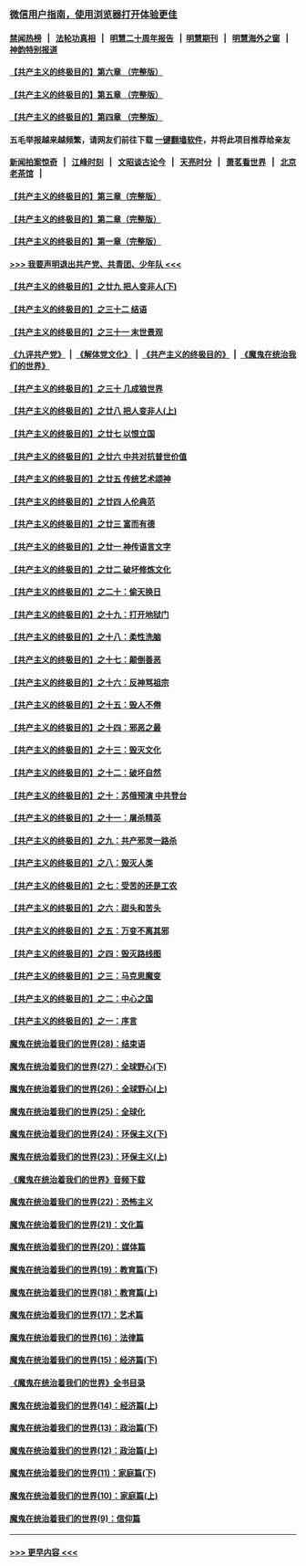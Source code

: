 ### [微信用户指南，使用浏览器打开体验更佳](https://github.com/gfw-breaker/banned-news1/blob/master/indexes/wechat-guide.md?t=0)
#### [禁闻热榜](热点新闻.md?t=0)  &nbsp;&nbsp;|&nbsp;&nbsp; [法轮功真相](https://github.com/gfw-breaker/truth/blob/master/README.md?t=0) &nbsp;&nbsp;|&nbsp;&nbsp; [明慧二十周年报告](https://github.com/gfw-breaker/mh-reports/blob/master/README.md?t=0) &nbsp;&nbsp;|&nbsp;&nbsp;[明慧期刊](https://github.com/gfw-breaker/mh-qikan) &nbsp;&nbsp;|&nbsp;&nbsp; [明慧海外之窗](https://github.com/gfw-breaker/mh-news/blob/master/README.md?t=0) &nbsp;&nbsp;|&nbsp;&nbsp; [神韵特别报道](https://github.com/gfw-breaker/mh-news/blob/master/shenyun.md?t=0)
#### [【共产主义的终极目的】第六章 （完整版）](../pages/nsc422/n11428913.md?t=02151555) 
#### [【共产主义的终极目的】第五章 （完整版）](../pages/nsc422/n11428912.md?t=02151555) 
#### [【共产主义的终极目的】第四章 （完整版）](../pages/nsc422/n11428907.md?t=02151555) 
#### 五毛举报越来越频繁，请网友们前往下载 [一键翻墙软件](https://github.com/gfw-breaker/ssr-accounts)，并将此项目推荐给亲友
#### [新闻拍案惊奇](https://github.com/gfw-breaker/banned-news1/blob/master/pages/link4.md) &nbsp;&nbsp;|&nbsp;&nbsp; [江峰时刻](https://github.com/gfw-breaker/banned-news1/blob/master/pages/link4.md) &nbsp;&nbsp;|&nbsp;&nbsp; [文昭谈古论今](https://github.com/gfw-breaker/banned-news1/blob/master/pages/link4.md) &nbsp;&nbsp;|&nbsp;&nbsp; [天亮时分](https://github.com/gfw-breaker/banned-news1/blob/master/pages/link4.md) &nbsp;&nbsp;|&nbsp;&nbsp; [萧茗看世界](https://github.com/gfw-breaker/banned-news1/blob/master/pages/link4.md) &nbsp;&nbsp;|&nbsp;&nbsp; [北京老茶馆](https://github.com/gfw-breaker/banned-news1/blob/master/pages/link4.md) &nbsp;&nbsp;|&nbsp;&nbsp; 
#### [【共产主义的终极目的】第三章（完整版）](../pages/nsc422/n11428848.md?t=02151555) 
#### [【共产主义的终极目的】第二章（完整版）](../pages/nsc422/n11428831.md?t=02151555) 
#### [【共产主义的终极目的】第一章（完整版）](../pages/nsc422/n11417651.md?t=02151555) 
#### [>>> 我要声明退出共产党、共青团、少年队 <<<](https://github.com/begood0513/goodnews/blob/master/quit/letter.md) 
#### [【共产主义的终极目的】之廿九 把人变非人(下)](../pages/nsc422/n11344140.md?t=02151555) 
#### [【共产主义的终极目的】之三十二 结语](../pages/nsc422/n11360535.md?t=02151555) 
#### [【共产主义的终极目的】之三十一 末世景观](../pages/nsc422/n11351129.md?t=02151555) 
#### [《九评共产党》](https://github.com/begood0513/9ping.md/blob/master/README.md) &nbsp;|&nbsp; [《解体党文化》](../../../../jtdwh.md/blob/master/README.md)  &nbsp;|&nbsp; [《共产主义的终极目的》](../../../../gczydzjmd.md/blob/master/README.md) &nbsp;|&nbsp; [《魔鬼在统治我们的世界》](../../../../mgztzwmdsj.md/blob/master/README.md) 
#### [【共产主义的终极目的】之三十 几成狼世界](../pages/nsc422/n11348280.md?t=02151555) 
#### [【共产主义的终极目的】之廿八 把人变非人(上)](../pages/nsc422/n11340492.md?t=02151555) 
#### [【共产主义的终极目的】之廿七 以恨立国](../pages/nsc422/n11336944.md?t=02151555) 
#### [【共产主义的终极目的】之廿六 中共对抗普世价值](../pages/nsc422/n11324785.md?t=02151555) 
#### [【共产主义的终极目的】之廿五 传统艺术颂神](../pages/nsc422/n11296396.md?t=02151555) 
#### [【共产主义的终极目的】之廿四 人伦典范](../pages/nsc422/n11296397.md?t=02151555) 
#### [【共产主义的终极目的】之廿三 富而有德](../pages/nsc422/n11283598.md?t=02151555) 
#### [【共产主义的终极目的】之廿一 神传语言文字](../pages/nsc422/n11263265.md?t=02151555) 
#### [【共产主义的终极目的】之廿二 破坏修炼文化](../pages/nsc422/n11245728.md?t=02151555) 
#### [【共产主义的终极目的】之二十：偷天换日](../pages/nsc422/n11238846.md?t=02151555) 
#### [【共产主义的终极目的】之十九：打开地狱门](../pages/nsc422/n11206376.md?t=02151555) 
#### [【共产主义的终极目的】之十八：柔性洗脑](../pages/nsc422/n11199994.md?t=02151555) 
#### [【共产主义的终极目的】之十七：颠倒善恶](../pages/nsc422/n11179782.md?t=02151555) 
#### [【共产主义的终极目的】之十六：反神骂祖宗](../pages/nsc422/n11166798.md?t=02151555) 
#### [【共产主义的终极目的】之十五：毁人不倦](../pages/nsc422/n11166792.md?t=02151555) 
#### [【共产主义的终极目的】之十四：邪恶之最](../pages/nsc422/n11150249.md?t=02151555) 
#### [【共产主义的终极目的】之十三：毁灭文化](../pages/nsc422/n11135227.md?t=02151555) 
#### [【共产主义的终极目的】之十二：破坏自然](../pages/nsc422/n11135214.md?t=02151555) 
#### [【共产主义的终极目的】之十：苏俄预演 中共登台](../pages/nsc422/n11118424.md?t=02151555) 
#### [【共产主义的终极目的】之十一：屠杀精英](../pages/nsc422/n11118442.md?t=02151555) 
#### [【共产主义的终极目的】之九：共产邪灵一路杀](../pages/nsc422/n11114139.md?t=02151555) 
#### [【共产主义的终极目的】之八：毁灭人类](../pages/nsc422/n11108503.md?t=02151555) 
#### [【共产主义的终极目的】之七：受苦的还是工农](../pages/nsc422/n11101809.md?t=02151555) 
#### [【共产主义的终极目的】之六：甜头和苦头](../pages/nsc422/n11096971.md?t=02151555) 
#### [【共产主义的终极目的】之五：万变不离其邪](../pages/nsc422/n11091285.md?t=02151555) 
#### [【共产主义的终极目的】之四：毁灭路线图](../pages/nsc422/n11086284.md?t=02151555) 
#### [【共产主义的终极目的】之三：马克思魔变](../pages/nsc422/n11061941.md?t=02151555) 
#### [【共产主义的终极目的】之二：中心之国](../pages/nsc422/n11047728.md?t=02151555) 
#### [【共产主义的终极目的】之一：序言](../pages/nsc422/n11086077.md?t=02151555) 
#### [魔鬼在统治着我们的世界(28)：结束语](../pages/nsc422/n10936246.md?t=02151555) 
#### [魔鬼在统治着我们的世界(27)：全球野心(下)](../pages/nsc422/n10928319.md?t=02151555) 
#### [魔鬼在统治着我们的世界(26)：全球野心(上)](../pages/nsc422/n10900318.md?t=02151555) 
#### [魔鬼在统治着我们的世界(25)：全球化](../pages/nsc422/n10788205.md?t=02151555) 
#### [魔鬼在统治着我们的世界(24)：环保主义(下)](../pages/nsc422/n10695307.md?t=02151555) 
#### [魔鬼在统治着我们的世界(23)：环保主义(上)](../pages/nsc422/n10688613.md?t=02151555) 
#### [《魔鬼在统治着我们的世界》音频下载](../pages/nsc422/n10635553.md?t=02151555) 
#### [魔鬼在统治着我们的世界(22)：恐怖主义](../pages/nsc422/n10614727.md?t=02151555) 
#### [魔鬼在统治着我们的世界(21)：文化篇](../pages/nsc422/n10597706.md?t=02151555) 
#### [魔鬼在统治着我们的世界(20)：媒体篇](../pages/nsc422/n10586579.md?t=02151555) 
#### [魔鬼在统治着我们的世界(19)：教育篇(下)](../pages/nsc422/n10564808.md?t=02151555) 
#### [魔鬼在统治着我们的世界(18)：教育篇(上)](../pages/nsc422/n10526970.md?t=02151555) 
#### [魔鬼在统治着我们的世界(17)：艺术篇](../pages/nsc422/n10499093.md?t=02151555) 
#### [魔鬼在统治着我们的世界(16)：法律篇](../pages/nsc422/n10485969.md?t=02151555) 
#### [魔鬼在统治着我们的世界(15)：经济篇(下)](../pages/nsc422/n10469975.md?t=02151555) 
#### [《魔鬼在统治着我们的世界》全书目录](../pages/nsc422/n10464261.md?t=02151555) 
#### [魔鬼在统治着我们的世界(14)：经济篇(上)](../pages/nsc422/n10457370.md?t=02151555) 
#### [魔鬼在统治着我们的世界(13)：政治篇(下)](../pages/nsc422/n10448270.md?t=02151555) 
#### [魔鬼在统治着我们的世界(12)：政治篇(上)](../pages/nsc422/n10444576.md?t=02151555) 
#### [魔鬼在统治着我们的世界(11)：家庭篇(下)](../pages/nsc422/n10440961.md?t=02151555) 
#### [魔鬼在统治着我们的世界(10)：家庭篇(上)](../pages/nsc422/n10435448.md?t=02151555) 
#### [魔鬼在统治着我们的世界(9)：信仰篇](../pages/nsc422/n10432159.md?t=02151555) 

----
#### [ >>> 更早内容 <<< ](../indexes/nsc422-earlier.md)
